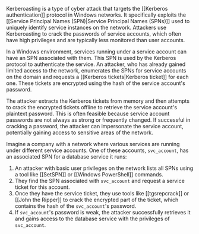 Kerberoasting is a type of cyber attack that targets the [[Kerberos authentication]] protocol in Windows networks. It specifically exploits the [[Service Principal Names (SPN)|Service Principal Names (SPNs)]] used to uniquely identify service instances on the network. Attackers use Kerberoasting to crack the passwords of service accounts, which often have high privileges and are typically less monitored than user accounts.

In a Windows environment, services running under a service account can have an SPN associated with them. This SPN is used by the Kerberos protocol to authenticate the service. An attacker, who has already gained limited access to the network, enumerates the SPNs for service accounts on the domain and requests a [[Kerberos tickets|Kerberos ticket]] for each one. These tickets are encrypted using the hash of the service account's password.

The attacker extracts the Kerberos tickets from memory and then attempts to crack the encrypted tickets offline to retrieve the service account's plaintext password. This is often feasible because service account passwords are not always as strong or frequently changed. If successful in cracking a password, the attacker can impersonate the service account, potentially gaining access to sensitive areas of the network.

Imagine a company with a network where various services are running under different service accounts. One of these accounts, `svc_account`, has an associated SPN for a database service it runs:

1. An attacker with basic user privileges on the network lists all SPNs using a tool like [[SetSPN]] or [[Windows PowerShell]] commands.
2. They find the SPN associated with `svc_account` and request a service ticket for this account.
3. Once they have the service ticket, they use tools like [[tgsrepcrack]] or [[John the Ripper]] to crack the encrypted part of the ticket, which contains the hash of the `svc_account`'s password.
4. If `svc_account`'s password is weak, the attacker successfully retrieves it and gains access to the database service with the privileges of `svc_account`.



